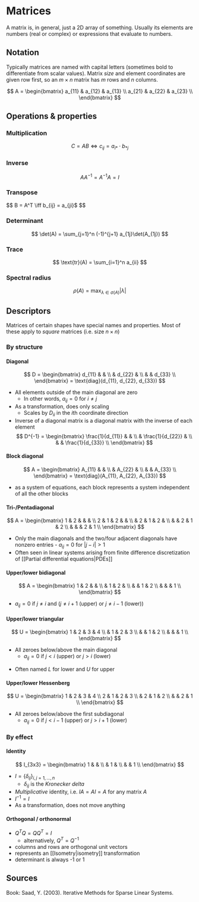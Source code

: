 # Matrices

A matrix is, in general, just a 2D array of something.
Usually its elements are numbers (real or complex)
or expressions that evaluate to numbers.

## Notation

Typically matrices are named with capital letters
(sometimes bold to differentiate from scalar values).
Matrix _size_ and element coordinates are given
row first, so an $m \times n$ matrix has $m$ rows and $n$ columns.

$$
A = \begin{bmatrix}
a_{11} & a_{12} & a_{13} \\
a_{21} & a_{22} & a_{23} \\
\end{bmatrix}
$$

## Operations & properties

### Multiplication

$$
C = AB \iff c_{ij} = a_{i*} \cdot b_{*j}
$$

### Inverse

$$
AA^{-1} = A^{-1}A = I
$$

### Transpose

$$
B = A^T \iff b_{ij} = a_{ji}$
$$

### Determinant

$$
\det(A) = \sum_{j=1}^n (-1)^{j+1} a_{1j}\det(A_{1j})
$$

### Trace

$$
\text{tr}(A) = \sum_{i=1}^n a_{ii}
$$

### Spectral radius

$$
\rho(A) = \max_{\lambda \in \sigma(A)} \lvert \lambda \rvert
$$

## Descriptors

Matrices of certain shapes have special names and properties.
Most of these apply to _square_ matrices (i.e. size $n \times n$)

### By structure

#### Diagonal

$$
D = \begin{bmatrix}
d_{11} & & \\
& d_{22} & \\
& & d_{33} \\
\end{bmatrix}
= \text{diag}(d_{11}, d_{22}, d_{33})
$$
- All elements outside of the main diagonal are zero
	- In other words, $a_{ij} = 0$ for $i \neq j$
- As a transformation, does only scaling
	- Scales by $D_{ii}$ in the $i$th coordinate direction
- Inverse of a diagonal matrix is a diagonal matrix with
  the inverse of each element
$$
D^{-1} = \begin{bmatrix}
\frac{1}{d_{11}} & & \\
& \frac{1}{d_{22}} & \\
& & \frac{1}{d_{33}} \\
\end{bmatrix}
$$

#### Block diagonal

$$
A = \begin{bmatrix}
A_{11} & & \\
& A_{22} & \\
& & A_{33} \\
\end{bmatrix}
= \text{diag}(A_{11}, A_{22}, A_{33})
$$

- as a system of equations, each block represents
  a system independent of all the other blocks

#### Tri-/Pentadiagonal

$$
A = \begin{bmatrix}
1 & 2 & & & \\
2 & 1 & 2 & & \\
& 2 & 1 & 2 & \\
& & 2 & 1 & 2 \\
& & & 2 & 1 \\
\end{bmatrix}
$$
- Only the main diagonals and the two/four adjacent diagonals
  have nonzero entries
	  - $a_{ij} = 0$ for $|j - i| > 1$
- Often seen in linear systems arising from
  finite difference discretization of [[Partial differential equations|PDEs]]

#### Upper/lower bidiagonal

$$
A = \begin{bmatrix}
1 & 2 & & \\
& 1 & 2 & \\
& & 1 & 2 \\
& & & 1 \\
\end{bmatrix}
$$
- $a_{ij} = 0$ if $j \neq i$ and ($j \neq i + 1$ (upper) or $j \neq i - 1$ (lower))

#### Upper/lower triangular

$$
U = \begin{bmatrix}
1 & 2 & 3 & 4 \\
& 1 & 2 & 3 \\
& & 1 & 2 \\
& & & 1 \\
\end{bmatrix}
$$
- All zeroes below/above the main diagonal
	- $a_{ij} = 0$ if $j < i$ (upper) or $j > i$ (lower)
* Often named $L$ for lower and $U$ for upper

#### Upper/lower Hessenberg

$$
U = \begin{bmatrix}
1 & 2 & 3 & 4 \\
2 & 1 & 2 & 3 \\
& 2 & 1 & 2 \\
& & 2 & 1 \\
\end{bmatrix}
$$
- All zeroes below/above the first subdiagonal
	- $a_{ij} = 0$ if $j < i-1$ (upper) or $j > i+1$ (lower)

### By effect

#### Identity

$$
I_{3x3} = \begin{bmatrix}
1 & & \\
& 1 & \\
& & 1 \\
\end{bmatrix}
$$
- $I = \{\delta_{ij}\}_{i,j = 1, \dots, n}$
	- $\delta_{ij}$ is the _Kronecker delta_
- _Multiplicative_ identity, i.e. $IA = AI = A$ for any matrix $A$
- $I^{-1} = I$
- As a transformation, does not move anything

#### Orthogonal / orthonormal

- $Q^TQ = QQ^T = I$
	- alternatively, $Q^T = Q^{-1}$
- columns and rows are orthogonal unit vectors
- represents an [[Isometry|isometry]] transformation
- determinant is always -1 or 1

## Sources

Book: Saad, Y. (2003). Iterative Methods for Sparse Linear Systems.
